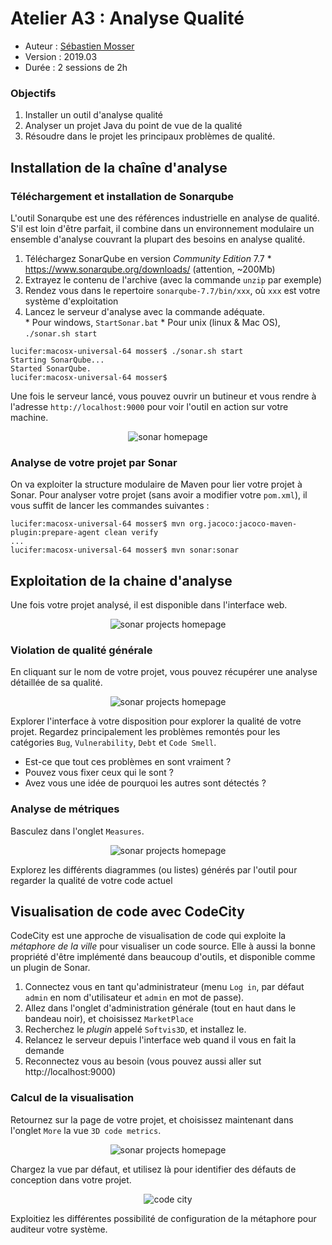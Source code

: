 # Atelier A3 : Analyse Qualité

  * Auteur : [Sébastien Mosser](mosser@i3s.unice.fr)
  * Version : 2019.03
  * Durée : 2 sessions de 2h 

### Objectifs

  1. Installer un outil d'analyse qualité
  2. Analyser un projet Java du point de vue de la qualité
  3. Résoudre dans le projet les principaux problèmes de qualité.
  
## Installation de la chaîne d'analyse
 
### Téléchargement et installation de Sonarqube

L'outil Sonarqube est une des références industrielle en analyse de qualité. S'il est loin d'être parfait, il combine dans un environnement modulaire un ensemble d'analyse couvrant la plupart des besoins en analyse qualité.

  1. Téléchargez SonarQube en version _Community Edition_ 7.7 
    * https://www.sonarqube.org/downloads/ (attention, ~200Mb)
  2. Extrayez le contenu de l'archive (avec la commande `unzip` par exemple)
  3. Rendez vous dans le repertoire `sonarqube-7.7/bin/xxx`, où `xxx` est votre système d'exploitation
  4. Lancez le serveur d'analyse avec la commande adéquate.  
    * Pour windows, `StartSonar.bat`
    * Pour unix (linux & Mac OS), `./sonar.sh start`

```
lucifer:macosx-universal-64 mosser$ ./sonar.sh start
Starting SonarQube...
Started SonarQube.
lucifer:macosx-universal-64 mosser$ 
``` 

Une fois le serveur lancé, vous pouvez ouvrir un butineur et vous rendre à l'adresse `http://localhost:9000` pour voir l'outil en action sur votre machine.

<div align="center">

![sonar homepage](./pics/sonar-home.png)

</div>


### Analyse de votre projet par Sonar

On va exploiter la structure modulaire de Maven pour lier votre projet à Sonar. Pour analyser votre projet (sans avoir a modifier votre `pom.xml`), il vous suffit de lancer les commandes suivantes :

```
lucifer:macosx-universal-64 mosser$ mvn org.jacoco:jacoco-maven-plugin:prepare-agent clean verify
...
lucifer:macosx-universal-64 mosser$ mvn sonar:sonar
```

## Exploitation de la chaine d'analyse

Une fois votre projet analysé, il est disponible dans l'interface web.

<div align="center">

![sonar projects homepage](./pics/sonar-projects.png)

</div>


### Violation de qualité générale

En cliquant sur le nom de votre projet, vous pouvez récupérer une analyse détaillée de sa qualité.

<div align="center">

![sonar projects homepage](./pics/sonar-overview.png)

</div>

Explorer l'interface à votre disposition pour explorer la qualité de votre projet. Regardez principalement les problèmes remontés pour les catégories `Bug`, `Vulnerability`,  `Debt` et `Code Smell`. 

  - Est-ce que tout ces problèmes en sont vraiment ? 
  - Pouvez vous fixer ceux qui le sont ? 
  - Avez vous une idée de pourquoi les autres sont détectés ?



### Analyse de métriques

Basculez dans l'onglet `Measures`.

<div align="center">

![sonar projects homepage](./pics/sonar-measures.png)

</div>


Explorez les différents diagrammes (ou listes) générés par l'outil pour regarder la qualité de votre code actuel


## Visualisation de code avec CodeCity

CodeCity est une approche de visualisation de code qui exploite la _métaphore de la ville_ pour visualiser un code source. Elle à aussi la bonne propriété d'être implémenté dans beaucoup d'outils, et disponible comme un plugin de Sonar.

  1. Connectez vous en tant qu'administrateur (menu `Log in`, par défaut `admin` en nom d'utilisateur et `admin` en mot de passe).
  2. Allez dans l'onglet d'administration générale (tout en haut dans le bandeau noir), et choisissez `MarketPlace`
  3. Recherchez le _plugin_ appelé `Softvis3D`, et installez le.
  4. Relancez le serveur depuis l'interface web quand il vous en fait la demande
  5. Reconnectez vous au besoin (vous pouvez aussi aller sut http://localhost:9000)

### Calcul de la visualisation

Retournez sur la page de votre projet, et choisissez maintenant dans l'onglet `More` la vue `3D code metrics`.

<div align="center">

![sonar projects homepage](./pics/sonar-3d.png)

</div>

Chargez la vue par défaut, et utilisez là pour identifier des défauts de conception dans votre projet. 


<div align="center">

![code city](./pics/codecity-example.png)

</div>


Exploitiez les différentes possibilité de configuration de la métaphore pour auditeur votre système.

